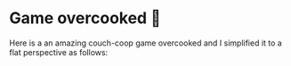 # Game overcooked :rice:

Here is a an amazing couch-coop game overcooked and I simplified it to a flat perspective as follows:

